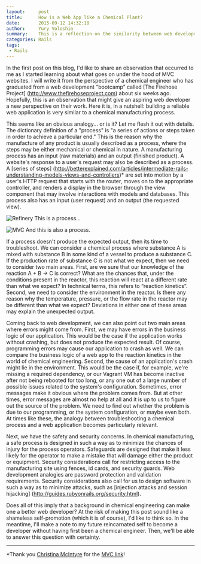 ```yaml
---
layout:     post
title:      How is a Web App like a Chemical Plant?
date:       2015-09-12 14:32:18
author:     Yury Voloshin
summary:    This is a reflection on the similarity between web development and chemical engineering.
categories: Rails
tags:
 - Rails
---
```


In the first post on this blog, I'd like to share an observation that occurred to me as I started learning about what goes on under the hood of MVC websites. I will write it from the perspective of a chemical engineer who has graduated from a web development “bootcamp” called [The Firehose Project] (http://www.thefirehoseproject.com) about six weeks ago. Hopefully, this is an observation that might give an aspiring web developer a new perspective on their work. Here it is, in a nutshell: building a reliable web application is very similar to a chemical manufacturing process. 

This seems like an obvious analogy... or is it? Let me flesh it out with details. The dictionary definition of a "process" is "a series of actions or steps taken in order to achieve a particular end." This is the reason why the manufacture of any product is usually described as a process, where the steps may be either mechanical or chemical in nature. A manufacturing process has an input (raw materials) and an output (finished product). A website's response to a user's request may also be described as a process. A [series of steps] (http://betterexplained.com/articles/intermediate-rails-understanding-models-views-and-controllers)* are set into motion by a user's HTTP request that starts with the router, moves on to the appropriate controller, and renders a display in the browser through the view component that may involve interactions with models and databases. This process also has an input (user request) and an output (the requested view). 

![Refinery](http://i.imgur.com/E72A0FX.jpg)
This is a process...

![MVC](http://i.imgur.com/o0J3Lr5.png)
And this is also a process.

If a process doesn't produce the expected output, then its time to troubleshoot. We can consider a chemical process where substance A is mixed with substance B in some kind of a vessel to produce a substance C. If the production rate of substance C is not what we expect, then we need to consider two main areas. First, are we sure that our knowledge of the reaction A + B → C is correct? What are the chances that, under the conditions present in the reactor, this reaction will react at a different rate than what we expect? In technical terms, this refers to “reaction kinetics”. Second, we need to consider the environment in the reactor. Is there any reason why the temperature, pressure, or the flow rate in the reactor may be different than what we expect? Deviations in either one of these areas may explain the unexpected output. 

Coming back to web development, we can also point out two main areas where errors might come from. First, we may have errors in the business logic of our application. This would be the case if the application works without crashing, but does not produce the expected result. Of course, programming errors may cause our application to crash as well. We can compare the business logic of a web app to the reaction kinetics in the world of chemical engineering. Second, the cause of an application's crash might lie in the environment. This would be the case if, for example, we're missing a required dependency, or our Vagrant VM has become inactive after not being rebooted for too long, or any one out of a large number of possible issues related to the system's configuration. Sometimes, error messages make it obvious where the problem comes from. But at other times, error messages are almost no help at all and it is up to us to figure out the source of the problem. We need to find out whether the problem is due to our programming, or the system configuration, or maybe even both. At times like these, the analogy between troubleshooting a chemical process and a web application becomes particularly relevant. 

Next, we have the safety and security concerns. In chemical manufacturing, a safe process is designed in such a way as to minimize the chances of injury for the process operators. Safeguards are designed that make it less likely for the operator to make a mistake that will damage either the product or equipment. Security considerations call for restricting access to the manufacturing site using fences, id cards, and security guards. Web development analogies are password protection and validation requirements. Security considerations also call for us to design software in such a way as to minimize attacks, such as [injection attacks and session hijacking] (http://guides.rubyonrails.org/security.html). 

Does all of this imply that a background in chemical engineering can make one a better web developer? At the risk of making this post sound like a shameless self-promotion (which it is of course), I'd like to think so. In the meantime, I'll make a note to my future reincarnated self to become a developer without having first been a chemical engineer. Then, we'll be able to answer this question with certainty.
________________________________________
*Thank you [Christina McIntyre](http://www.christinamcintyre.com) for the [MVC link](http://betterexplained.com/articles/intermediate-rails-understanding-models-views-and-controllers)!
